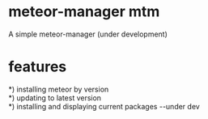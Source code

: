 # meteor-manager mtm
A simple meteor-manager (under development)

# features               
*) installing meteor by version                                   
*) updating to latest version                                          
*) installing and displaying current packages --under dev
